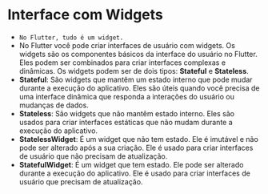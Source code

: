 # Interface com Widgets

- `No Flutter, tudo é um widget.`
- No Flutter você pode criar interfaces de usuário com widgets. Os widgets são os componentes básicos da interface do usuário no Flutter. Eles podem ser combinados para criar interfaces complexas e dinâmicas.
Os widgets podem ser de dois tipos: **Stateful** e **Stateless**.
- **Stateful**: São widgets que mantêm um estado interno que pode mudar durante a execução do aplicativo. Eles são úteis quando você precisa de uma interface dinâmica que responda a interações do usuário ou mudanças de dados.
- **Stateless**: São widgets que não mantêm estado interno. Eles são usados para criar interfaces estáticas que não mudam durante a execução do aplicativo.
- **StatelessWidget**: É um widget que não tem estado. Ele é imutável e não pode ser alterado após a sua criação. Ele é usado para criar interfaces de usuário que não precisam de atualização.
- **StatefulWidget**: É um widget que tem estado. Ele pode ser alterado durante a execução do aplicativo. Ele é usado para criar interfaces de usuário que precisam de atualização.

